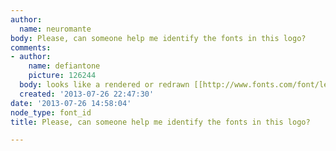 ```yaml
---
author:
  name: neuromante
body: Please, can someone help me identify the fonts in this logo?
comments:
- author:
    name: defiantone
    picture: 126244
  body: looks like a rendered or redrawn [[http://www.fonts.com/font/lebbad-design/alie/regular|Alie]]
  created: '2013-07-26 22:47:30'
date: '2013-07-26 14:58:04'
node_type: font_id
title: Please, can someone help me identify the fonts in this logo?

---
```

